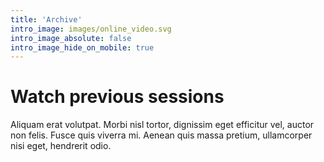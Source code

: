 ```yaml
---
title: 'Archive'
intro_image: images/online_video.svg
intro_image_absolute: false
intro_image_hide_on_mobile: true
---
```


# Watch previous sessions

Aliquam erat volutpat. Morbi nisl tortor, dignissim eget efficitur vel, auctor non felis. Fusce quis viverra mi. Aenean quis massa pretium, ullamcorper nisi eget, hendrerit odio.
